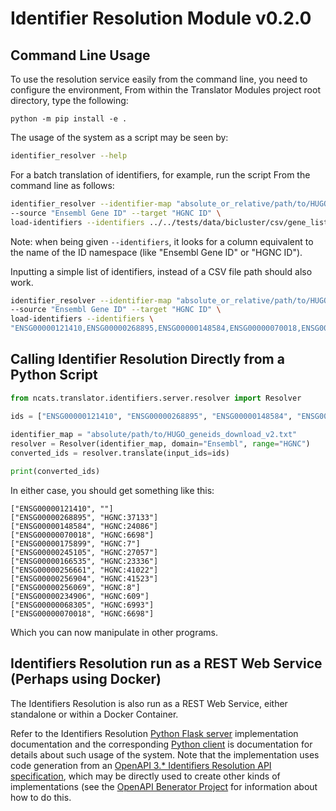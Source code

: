 # Identifier Resolution Module v0.2.0

## Command Line Usage

To use the resolution service easily from the command line, you need to configure the environment, From within the 
Translator Modules project root directory, type the following:

```  
python -m pip install -e .
```

The usage of the  system as a script may be seen by:

```bash
identifier_resolver --help
```


For a batch translation of identifiers, for example, run the  script From the command line as follows:

```bash
identifier_resolver --identifier-map "absolute_or_relative/path/to/HUGO_geneids_download_v2.txt" \
--source "Ensembl Gene ID" --target "HGNC ID" \
load-identifiers --identifiers ../../tests/data/bicluster/csv/gene_list.csv   translate
```

Note: when being given `--identifiers`, it looks for a column equivalent to the name of the ID namespace 
(like "Ensembl Gene ID" or "HGNC ID").

Inputting a simple list of identifiers, instead of a CSV file path should also work.

```bash
identifier_resolver --identifier-map "absolute_or_relative/path/to/HUGO_geneids_download_v2.txt" \
--source "Ensembl Gene ID" --target "HGNC ID" \
load-identifiers --identifiers \
"ENSG00000121410,ENSG00000268895,ENSG00000148584,ENSG00000070018,ENSG00000175899,ENSG00000245105" translate
```

## Calling Identifier Resolution Directly from a Python Script

```python
from ncats.translator.identifiers.server.resolver import Resolver

ids = ["ENSG00000121410", "ENSG00000268895", "ENSG00000148584", "ENSG00000070018", "ENSG00000175899", "ENSG00000245105"]
    
identifier_map = "absolute/path/to/HUGO_geneids_download_v2.txt"
resolver = Resolver(identifier_map, domain="Ensembl", range="HGNC")
converted_ids = resolver.translate(input_ids=ids)

print(converted_ids)
```

In either case, you should get something like this:

```
["ENSG00000121410", ""]
["ENSG00000268895", "HGNC:37133"]
["ENSG00000148584", "HGNC:24086"]
["ENSG00000070018", "HGNC:6698"]
["ENSG00000175899", "HGNC:7"]
["ENSG00000245105", "HGNC:27057"]
["ENSG00000166535", "HGNC:23336"]
["ENSG00000256661", "HGNC:41022"]
["ENSG00000256904", "HGNC:41523"]
["ENSG00000256069", "HGNC:8"]
["ENSG00000234906", "HGNC:609"]
["ENSG00000068305", "HGNC:6993"]
["ENSG00000070018", "HGNC:6698"]
```

Which you can now manipulate in other programs.

## Identifiers Resolution run as a REST Web Service (Perhaps using Docker)

The Identifiers Resolution is also run as a REST Web Service, either standalone or within a Docker Container.

Refer to the Identifiers Resolution
 [Python Flask server](https://github.com/ncats/translator-modules/tree/docker-compose-system/ncats/translator/identifiers/server)
 implementation documentation and the corresponding
[Python client](https://github.com/ncats/translator-modules/tree/docker-compose-system/ncats/translator/identifiers/client) is
 documentation for details about such usage of the system.  Note that the implementation uses code generation from an 
 [OpenAPI 3.* Identifiers Resolution API specification](https://github.com/ncats/translator-modules/tree/docker-compose-system/ncats/translator/identifiers/ncats_translator_module_identifiers_api.yaml), 
 which may be directly used to create other kinds of implementations 
 (see the [OpenAPI Benerator Project](https://openapi-generator.tech) for information  about how to do this.
 